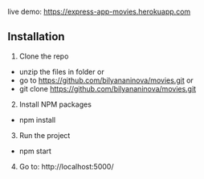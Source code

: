 live demo: https://express-app-movies.herokuapp.com

## Installation

1. Clone the repo

- unzip the files in folder or
- go to https://github.com/bilyananinova/movies.git or
- git clone https://github.com/bilyananinova/movies.git 

2. Install NPM packages

- npm install

3.  Run the project

- npm start 

4. Go to: http://localhost:5000/

